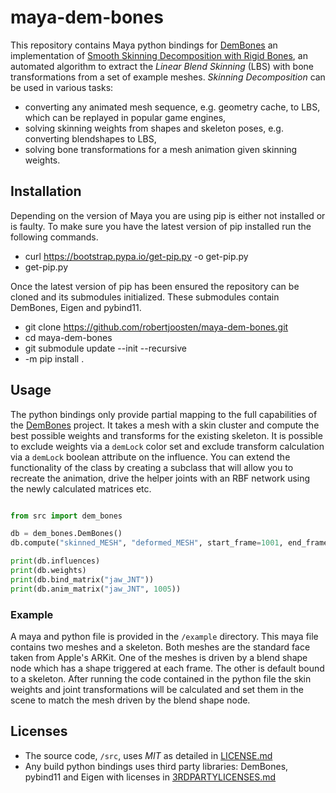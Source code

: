 # maya-dem-bones
This repository contains Maya python bindings for [DemBones](https://github.com/electronicarts/dem-bones) 
an implementation of [Smooth Skinning Decomposition with Rigid Bones](http://binh.graphics/papers/2012sa-ssdr/), 
an automated algorithm to extract the *Linear Blend Skinning* (LBS) with bone 
transformations from a set of example meshes. *Skinning Decomposition* can be 
used in various tasks:
- converting any animated mesh sequence, e.g. geometry cache, to LBS, which can be replayed in popular game engines,
- solving skinning weights from shapes and skeleton poses, e.g. converting blendshapes to LBS,
- solving bone transformations for a mesh animation given skinning weights.

## Installation
Depending on the version of Maya you are using pip is either not installed
or is faulty. To make sure you have the latest version of pip installed 
run the following commands.

* curl https://bootstrap.pypa.io/get-pip.py -o get-pip.py
* <MAYAPY> get-pip.py

Once the latest version of pip has been ensured the repository can be cloned
and its submodules initialized. These submodules contain DemBones, Eigen and
pybind11.

* git clone https://github.com/robertjoosten/maya-dem-bones.git
* cd maya-dem-bones
* git submodule update --init --recursive
* <MAYAPY> -m pip install .

## Usage
The python bindings only provide partial mapping to the full capabilities of 
the [DemBones](https://github.com/electronicarts/dem-bones) project. It takes
a mesh with a skin cluster and compute the best possible weights and transforms
for the existing skeleton. It is possible to exclude weights via a `demLock`
color set and exclude transform calculation via a `demLock` boolean attribute 
on the influence. You can extend the functionality of the class by creating 
a subclass that will allow you to recreate the animation, drive the helper 
joints with an RBF network using the newly calculated matrices etc.

```python

from src import dem_bones

db = dem_bones.DemBones()
db.compute("skinned_MESH", "deformed_MESH", start_frame=1001, end_frame=1010)

print(db.influences)
print(db.weights)
print(db.bind_matrix("jaw_JNT"))
print(db.anim_matrix("jaw_JNT", 1005))
```

### Example
A maya and python file is provided in the `/example` directory. This maya file
contains two meshes and a skeleton. Both meshes are the standard face taken 
from Apple's ARKit. One of the meshes is driven by a blend shape node which 
has a shape triggered at each frame. The other is default bound to a skeleton.
After running the code contained in the python file the skin weights and joint
transformations will be calculated and set them in the scene to match the mesh
driven by the blend shape node.

## Licenses
- The source code, `/src`, uses *MIT* as detailed in [LICENSE.md](LICENSE.md)
- Any build python bindings uses third party libraries: DemBones, pybind11 and Eigen with licenses in [3RDPARTYLICENSES.md](3RDPARTYLICENSES.md)
